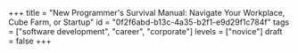 +++
title = "New Programmer's Survival Manual: Navigate Your Workplace, Cube Farm, or Startup"
id = "0f2f6abd-b13c-4a35-b2f1-e9d29f1c784f"
tags = ["software development", "career", "corporate"]
levels = ["novice"]
draft = false
+++
